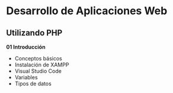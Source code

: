 # Desarrollo de Aplicaciones Web
## Utilizando PHP

**01 Introducción**
* Conceptos básicos
* Instalación de XAMPP
* Visual Studio Code
* Variables
* Tipos de datos
